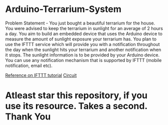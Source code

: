 # Arduino-Terrarium-System
Problem Statement - 
You just bought a beautiful terrarium for the house. You were advised to keep the terrarium in
sunlight for an average of 2 hours a day. You aim to build an embedded device that uses the
Arduino device to measure the amount of sunlight exposure your terrarium has. You plan to
use the IFTTT service which will provide you with a notification throughout the day when the
sunlight hits your terrarium and another notification when it stops. The sunlight information is
to be provided by your Arduino device. You can use any notification mechanism that is
supported by IFTTT (mobile notification, email etc). </br>

[Reference on IFTTT tutorial](https://docs.arduino.cc/tutorials/nano-33-iot/IFTTT_Connection)
[Circuit](https://github.com/XQuestCode/Arduino-IoT-IntensitySensor/blob/main/Circuit.png)
# Atleast star this repository, if you use its resource. Takes a second. Thank You

